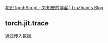 [初识TorchScript - 刘知安的博客 | LiuZhian's Blog](https://liuzhian.github.io/2021/04/08/初识TorchScript/)

## torch.jit.trace

通过传入数据

